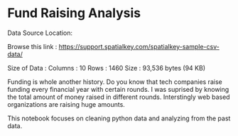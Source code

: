 # Fund Raising Analysis

Data Source Location:

Browse this link : https://support.spatialkey.com/spatialkey-sample-csv-data/

Size of Data : Columns : 10 Rows : 1460 Size : 93,536 bytes (94 KB)

Funding is whole another history. Do you know that tech companies raise funding every financial year with certain rounds. I was suprised by knowing the total amount of money raised in different rounds. Interstingly web based organizations are raising huge amounts. 

This notebook focuses on cleaning python data and analyzing from the past data. 


